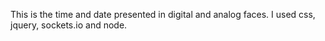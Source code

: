 This is the time and date presented in digital and analog faces. I used css, jquery, sockets.io and node.
